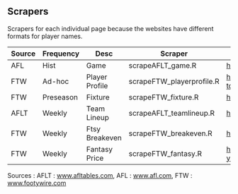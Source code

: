 ## Scrapers 
Scrapers for each individual page because the websites have different formats for player names.

|Source | Frequency | Desc | Scraper | Link |   
|--- |--- |--- |--- | --- |   
|AFL | Hist | Game | scrapeAFLT_game.R | https://afltables.com/afl/stats/biglists/bg3.txt |   
|FTW | Ad-hoc | Player Profile | scrapeFTW_playerprofile.R | https://www.footywire.com/afl/footy/pr-hawthorn-hawks--tom-mitchell | 
|FTW | Preseason | Fixture | scrapeFTW_fixture.R | https://www.footywire.com/afl/footy/ft_match_list?year=2017 |   
|AFLT | Weekly | Team Lineup | scrapeAFLT_teamlineup.R | https://www.afl.com.au/match-centre/2012/1/gws-v-syd |  
|FTW | Weekly | Ftsy Breakeven | scrapeFTW_breakeven.R | https://www.footywire.com/afl/footy/dream_team_breakevens |  
|FTW | Weekly | Fantasy Price | scrapeFTW_fantasy.R | https://www.footywire.com/afl/footy/dream_team_round?year=2019&round=1&p=DE&s=T |  
  

Sources :
AFLT : www.afltables.com, AFL : www.afl.com, FTW : www.footywire.com

